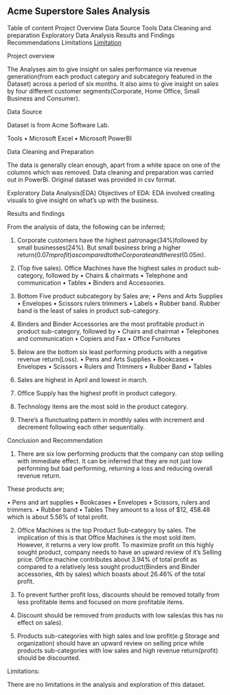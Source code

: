 ## Acme Superstore Sales Analysis

Table of content
Project Overview
Data Source
Tools
Data Cleaning and preparation
Exploratory Data Analysis
Results and Findings
Recommendations
Limitations
[Limitation](limitation)

Project overview

The Analyses aim to give insight on sales performance via revenue generation(from each product category and subcategory featured in the Dataset) across a period of six months. It also aims to give insight on sales by four different customer segments(Corporate, Home Office, Small Business and Consumer).

Data Source

Dataset is from Acme Software Lab.

Tools
• Microsoft Excel
• Microsoft PowerBI

Data Cleaning and Preparation

The data is generally clean enough, apart from a white space on one of the columns which was removed. Data cleaning and preparation was carried out in PowerBi. Original dataset was provided in csv format.

Exploratory Data Analysis(EDA)
Objectives of EDA:
EDA involved creating visuals to give insight on what’s up with the business.

Results and findings

From the analysis of data, the following can be inferred;
1. Corporate customers have the highest patronage(34%)followed by small businesses(24%). But small business bring a higher return($0.07m profit) as compared to the Corporate and the rest($0.05m).
2. ⁠(Top five sales). Office Machines have the highest sales in product sub-category, followed by
• Chairs & chairmats
• ⁠Telephone and communication
• ⁠Tables
• ⁠Binders and Accessories.

3. ⁠Bottom Five product subcategory by Sales are;
• Pens and Arts Supplies
• ⁠Envelopes
• ⁠Scissors rulers trimmers
• ⁠Labels
• ⁠Rubber band.
Rubber band is the least of sales in product sub-category.

4. ⁠Binders and Binder Accessories are the most profitable product in product sub-category, followed by
• Chairs and chairmat
• ⁠Telephones and communication
• ⁠Copiers and Fax
• ⁠Office Furnitures

5. Below are the bottom six least performing products with a negative revenue return(Loss).
• Pens and Arts Supplies
• Bookcases
• Envelopes
• Scissors
• Rulers and Trimmers
• Rubber Band
• Tables

6. Sales are highest in April and lowest in march.

7. ⁠Office Supply has the highest profit in product category.

8. ⁠Technology items are the most sold in the product category.

9. ⁠There’s a flunctuating pattern in monthly sales with increment and decrement following each other sequentially.

Conclusion and Recommendation

1. There are six low performing products that the company can stop selling with immediate effect. It can be inferred that they are not just low performing but bad performing, returning a loss and reducing overall revenue return.

These products are;

• Pens and art supplies
• ⁠Bookcases
• ⁠Envelopes
• ⁠Scissors, rulers and trimmers.
• ⁠Rubber band
• ⁠Tables
They amount to a loss of $12, 458.48 which is about 5.56% of total profit.

2. Office Machines is the top Product Sub-category by sales. The implication of this is that Office Machines is the most sold item. However, it returns a very low profit. To maximize profit on this highly sought product, company needs to have an upward review of it’s Selling price.
Office machine contributes about 3.94% of total profit as compared to a relatively less sought product(Binders and Binder accessories, 4th by sales) which boasts about 26.46% of the total profit. 

3. To prevent further profit loss, discounts should be removed totally from less profitable items and focused on more profitable items.

4. ⁠Discount should be removed from products with low sales(as this has no effect on sales).

5. ⁠Products sub-categories with high sales and low profit(e.g Storage and organization) should have an upward review on selling price while products sub-categories with low sales and high revenue return(profit) should be discounted.

Limitations:

There are no limitations in the analysis and exploration of this dataset.
